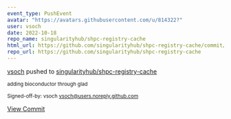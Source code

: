 ```yaml
---
event_type: PushEvent
avatar: "https://avatars.githubusercontent.com/u/814322?"
user: vsoch
date: 2022-10-18
repo_name: singularityhub/shpc-registry-cache
html_url: https://github.com/singularityhub/shpc-registry-cache/commit/9f1e020c2ec7a0f4d08c3edf642c019327ee291f
repo_url: https://github.com/singularityhub/shpc-registry-cache
---
```


<a href='https://github.com/vsoch' target='_blank'>vsoch</a> pushed to <a href='https://github.com/singularityhub/shpc-registry-cache' target='_blank'>singularityhub/shpc-registry-cache</a>

<small>adding bioconductor through glad

Signed-off-by: vsoch <vsoch@users.noreply.github.com></small>

<a href='https://github.com/singularityhub/shpc-registry-cache/commit/9f1e020c2ec7a0f4d08c3edf642c019327ee291f' target='_blank'>View Commit</a>